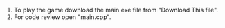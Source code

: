 1) To play the game download the main.exe file from "Download This file".
2) For code review open "main.cpp".
